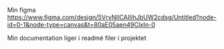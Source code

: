 Min figma 
https://www.figma.com/design/5VryNIlCAIIihJbUW2cdsg/Untitled?node-id=0-1&node-type=canvas&t=80aE05aen49ClxIn-0

Min documentation liger i readmé filer i projektet
